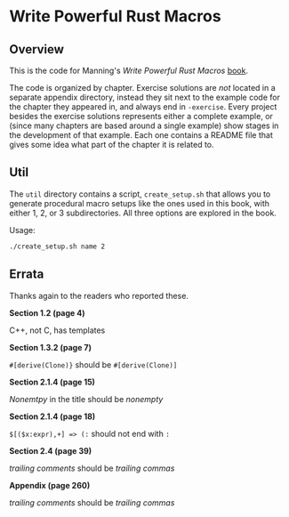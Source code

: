 # Write Powerful Rust Macros

## Overview

This is the code for Manning's _Write Powerful Rust Macros_ [book](http://mng.bz/e1lv). 

The code is organized by chapter. Exercise solutions are _not_ located in a separate appendix directory, instead they sit next to the example code for the chapter they appeared in, and always end in `-exercise`.
Every project besides the exercise solutions represents either a complete example, or (since many chapters are based around a single example) show stages in the development of that example.
Each one contains a README file that gives some idea what part of the chapter it is related to.

## Util

The `util` directory contains a script, `create_setup.sh` that allows you to generate procedural macro setups like the ones used in this book, with either 1, 2, or 3 subdirectories.
All three options are explored in the book.

Usage:

```bash
./create_setup.sh name 2
```

## Errata

Thanks again to the readers who reported these.

**Section 1.2 (page 4)**

C++, not C, has templates

**Section 1.3.2 (page 7)**

`#[derive(Clone)}` should be `#[derive(Clone)]`

**Section 2.1.4 (page 15)**

_Nonemtpy_ in the title should be _nonempty_

**Section 2.1.4 (page 18)**

`$[($x:expr),+] => (:` should not end with `:`

**Section 2.4 (page 39)**

_trailing comments_ should be _trailing commas_

**Appendix (page 260)**

_trailing comments_ should be _trailing commas_
